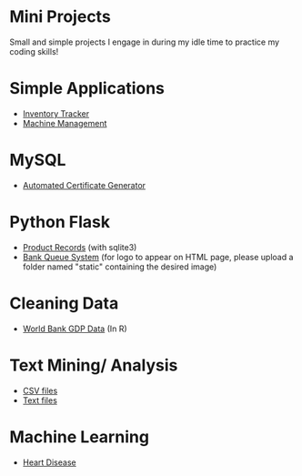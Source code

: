# Mini Projects
Small and simple projects I engage in during my idle time to practice my coding skills!

# Simple Applications
- [Inventory Tracker](https://github.com/oh-eeching/mini-projects/blob/2d09f8b7cde05485911aec1e8f94bbfbf47d5d00/Simple%20Applications/inventory.py)
- [Machine Management](https://github.com/oh-eeching/mini-projects/blob/e1ff6dbf7dc3b4710996a711d848484891dffddd/Simple%20Applications/vending_machine.py)

# MySQL
- [Automated Certificate Generator](https://github.com/oh-eeching/mini-projects/tree/main/mySQL/autoCertGenerator)

# Python Flask
- [Product Records](https://github.com/oh-eeching/mini-projects/tree/main/Python%20Flask/prodRecords) (with sqlite3)
- [Bank Queue System](https://github.com/oh-eeching/mini-projects/tree/main/Python%20Flask/bankQueueSystem)
  (for logo to appear on HTML page, please upload a folder named "static" containing the desired image)

# Cleaning Data
- [World Bank GDP Data](https://github.com/oh-eeching/mini-projects/blob/33aa25bfa2fc38c47985091ad438c63ae40dc43d/Cleaning%20Data/worldBank_data.R) (In R)

# Text Mining/ Analysis
- [CSV files](https://github.com/oh-eeching/mini-projects/blob/main/Text%20Sentiment/csv_files)
- [Text files](https://github.com/oh-eeching/mini-projects/blob/main/Text%20Sentiment/text_files)

# Machine Learning
- [Heart Disease](https://github.com/oh-eeching/mini-projects/blob/main/Machine%20Learning/heart_failure_prediction_analysis.py)
